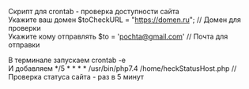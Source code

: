 Скрипт для crontab - проверка доступности сайта <br>
Укажите ваш домен $toCheckURL = "https://domen.ru"; // Домен для проверки <br>
Укажите кому отправлять  $to = 'pochta@gmail.com' // Почта для отправки <br>

В терминале запускаем crontab -e <br>
И добавляем */5 * * * * /usr/bin/php7.4 /home/heckStatusHost.php //Проверка статуса сайта - раз в 5 минут
